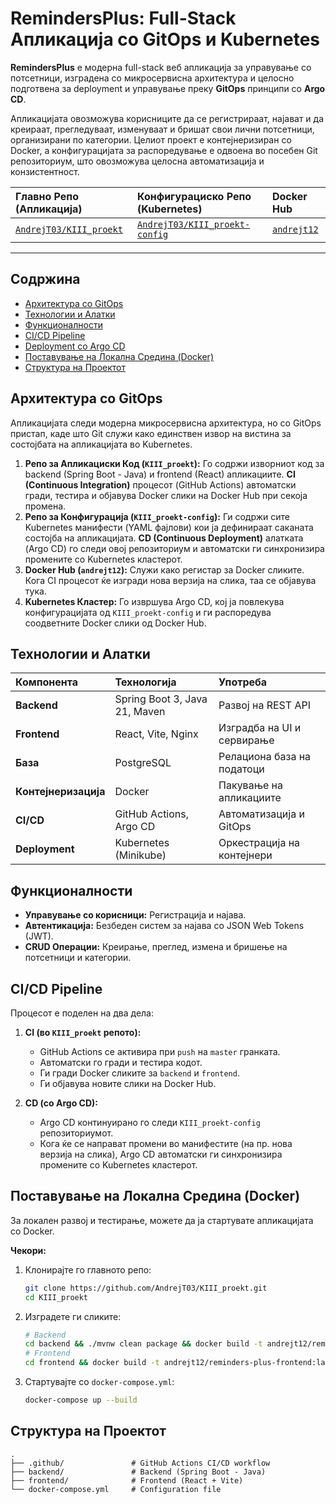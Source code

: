 # RemindersPlus: Full-Stack Апликација со GitOps и Kubernetes

**RemindersPlus** е модерна full-stack веб апликација за управување со потсетници, изградена со микросервисна архитектура и целосно подготвена за deployment и управување преку **GitOps** принципи со **Argo CD**.

Апликацијата овозможува корисниците да се регистрираат, најават и да креираат, прегледуваат, изменуваат и бришат свои лични потсетници, организирани по категории. Целиот проект е контејнеризиран со Docker, а конфигурацијата за распоредување е одвоена во посебен Git репозиториум, што овозможува целосна автоматизација и конзистентност.


| Главно Репо (Апликација) | Конфигурациско Репо (Kubernetes) | Docker Hub |
| :--- | :--- | :--- |
| [`AndrejT03/KIII_proekt`](https://github.com/AndrejT03/KIII_proekt) | [`AndrejT03/KIII_proekt-config`](https://github.com/AndrejT03/KIII_proekt-config) | [`andrejt12`](https://hub.docker.com/u/andrejt12) |

***


## Содржина
- [Архитектура со GitOps](#архитектура-со-gitops)
- [Технологии и Алатки](#технологии-и-алатки)
- [Функционалности](#функционалности)
- [CI/CD Pipeline](#cicd-pipeline)
- [Deployment со Argo CD](#deployment-со-argo-cd)
- [Поставување на Локална Средина (Docker)](#поставување-на-локална-средина-docker)
- [Структура на Проектот](#структура-на-проектот)


## Архитектура со GitOps

Апликацијата следи модерна микросервисна архитектура, но со GitOps пристап, каде што Git служи како единствен извор на вистина за состојбата на апликацијата во Kubernetes.

1.  **Репо за Апликациски Код (`KIII_proekt`):** Го содржи изворниот код за backend (Spring Boot - Java) и frontend (React) апликациите. **CI (Continuous Integration)** процесот (GitHub Actions) автоматски гради, тестира и објавува Docker слики на Docker Hub при секоја промена.
2.  **Репо за Конфигурација (`KIII_proekt-config`):** Ги содржи сите Kubernetes манифести (YAML фајлови) кои ја дефинираат саканата состојба на апликацијата. **CD (Continuous Deployment)** алатката (Argo CD) го следи овој репозиториум и автоматски ги синхронизира промените со Kubernetes кластерот.
3.  **Docker Hub (`andrejt12`):** Служи како регистар за Docker сликите. Кога CI процесот ќе изгради нова верзија на слика, таа се објавува тука.
4.  **Kubernetes Кластер:** Го извршува Argo CD, кој ја повлекува конфигурацијата од `KIII_proekt-config` и ги распоредува соодветните Docker слики од Docker Hub.

## Технологии и Алатки
| Компонента | Технологија | Употреба |
| :--- | :--- | :--- |
| **Backend** | Spring Boot 3, Java 21, Maven | Развој на REST API |
| **Frontend** | React, Vite, Nginx | Изградба на UI и сервирање |
| **База** | PostgreSQL | Релациона база на податоци |
| **Контејнеризација** | Docker | Пакување на апликациите |
| **CI/CD** | GitHub Actions, Argo CD | Автоматизација и GitOps |
| **Deployment** | Kubernetes (Minikube) | Оркестрација на контејнери |


## Функционалности
- **Управување со корисници:** Регистрација и најава.
- **Автентикација:** Безбеден систем за најава со JSON Web Tokens (JWT).
- **CRUD Операции:** Креирање, преглед, измена и бришење на потсетници и категории.


## CI/CD Pipeline
Процесот е поделен на два дела:

1.  **CI (во `KIII_proekt` репото):**
    -   GitHub Actions се активира при `push` на `master` гранката.
    -   Автоматски го гради и тестира кодот.
    -   Ги гради Docker сликите за `backend` и `frontend`.
    -   Ги објавува новите слики на Docker Hub.

2.  **CD (со Argo CD):**
    -   Argo CD континуирано го следи `KIII_proekt-config` репозиториумот.
    -   Кога ќе се направат промени во манифестите (на пр. нова верзија на слика), Argo CD автоматски ги синхронизира промените со Kubernetes кластерот.


## Поставување на Локална Средина (Docker)
За локален развој и тестирање, можете да ја стартувате апликацијата со Docker.

**Чекори:**
1.  Клонирајте го главното репо:
    ```bash
    git clone https://github.com/AndrejT03/KIII_proekt.git
    cd KIII_proekt
    ```
2.  Изградете ги сликите:
    ```bash
    # Backend
    cd backend && ./mvnw clean package && docker build -t andrejt12/reminders-plus-backend:latest . && cd ..
    # Frontend
    cd frontend && docker build -t andrejt12/reminders-plus-frontend:latest . && cd ..
    ```
3.  Стартувајте со `docker-compose.yml`:
    ```bash
    docker-compose up --build
    ```


## Структура на Проектот

```
.
├── .github/               # GitHub Actions CI/CD workflow
├── backend/               # Backend (Spring Boot - Java)
├── frontend/              # Frontend (React + Vite)
└── docker-compose.yml     # Configuration file
```
